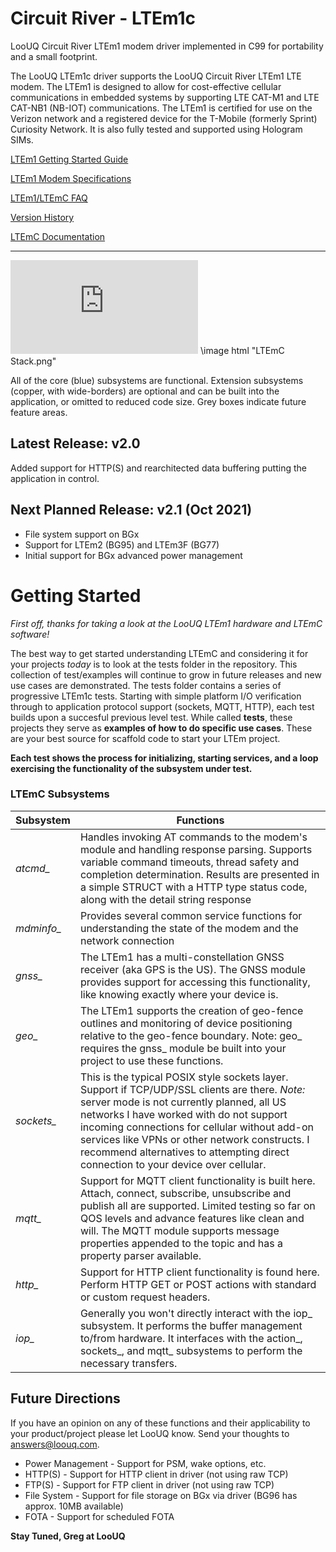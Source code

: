 # Circuit River - LTEm1c 

LooUQ Circuit River
LTEm1 modem driver implemented in C99 for portability and a small footprint.


The LooUQ LTEm1c driver supports the LooUQ Circuit River LTEm1 LTE modem. The LTEm1 is designed to allow for cost-effective cellular communications in embedded systems by supporting LTE CAT-M1 and LTE CAT-NB1 (NB-IOT) communications. The LTEm1 is certified for use on the Verizon network and a registered device for the T-Mobile (formerly Sprint) Curiosity Network. It is also fully tested and supported using Hologram SIMs.

[LTEm1 Getting Started Guide](https://answers.loouq.com/en/support/solutions/articles/43000605438-ltem1-cellular-modem-starting-at-the-beginning)

[LTEm1 Modem Specifications](https://loouq.github.io/resources/CR-LTEM1_DataSheet.pdf)

[LTEm1/LTEmC FAQ](https://github.com/LooUQ/CircuitRiver-LTEmC/blob/master/LTEm1-FAQ.md)

[Version History](https://github.com/LooUQ/CircuitRiver-LTEmC/blob/master/version-history.md)

[LTEmC Documentation](https://loouq.github.io/sites/ltemc_doxy/html/index.html)

----
![](https://github.com/LooUQ/CircuitRiver-LTEmC/blob/master/LTEmC%20Stack.pdf)
\image html "LTEmC Stack.png"

All of the core (blue) subsystems are functional. Extension subsystems (copper, with wide-borders) are optional and can be built into the application, or omitted to reduced code size. Grey boxes indicate future feature areas. 

## Latest Release: v2.0
Added support for HTTP(S) and rearchitected data buffering putting the application in control.

## Next Planned Release: v2.1 (Oct 2021)
* File system support on BGx
* Support for LTEm2 (BG95) and LTEm3F (BG77)
* Initial support for BGx advanced power management


# Getting Started
*First off, thanks for taking a look at the LooUQ LTEm1 hardware and LTEmC software!*

The best way to get started understanding LTEmC and considering it for your projects *today* is to look at the tests folder in the repository. This collection of test/examples will continue to grow in future releases and new use cases are demonstrated. The tests folder contains a series of progressive LTEm1c tests. Starting with simple platform I/O verification through to application protocol support (sockets, MQTT, HTTP), each test builds upon a succesful previous level test. While called **tests**, these projects they serve as **examples of how to do specific use cases**. These are your best source for scaffold code to start your LTEm project.

**Each test shows the process for initializing, starting services, and a loop exercising the functionality of the subsystem under test.**


### LTEmC Subsystems
| Subsystem | Functions |
| ---------  | --------- |
| *atcmd_* | Handles invoking AT commands to the modem's module and handling response parsing. Supports variable command timeouts, thread safety and completion determination. Results are presented in a simple STRUCT with a HTTP type status code, along with the detail string response  |
| *mdminfo_* | Provides several common service functions for understanding the state of the modem and the network connection |
| *gnss_* | The LTEm1 has a multi-constellation GNSS receiver (aka GPS is the US). The GNSS module provides support for accessing this functionality, like knowing exactly where your device is. |
| *geo_* | The LTEm1 supports the creation of geo-fence outlines and monitoring of device positioning relative to the geo-fence boundary. Note: geo_ requires the gnss_ module be built into your project to use these functions. |
| *sockets_* | This is the typical POSIX style sockets layer. Support if TCP/UDP/SSL clients are there. *Note:* server mode is not currently planned, all US networks I have worked with do not support incoming connections for cellular without add-on services like VPNs or other network constructs. I recommend alternatives to attempting direct connection to your device over cellular. |
| *mqtt_* | Support for MQTT client functionality is built here. Attach, connect, subscribe, unsubscribe and publish all are supported. Limited testing so far on QOS levels and advance features like clean and will. The MQTT module supports message properties appended to the topic and has a property parser available. |
| *http_* | Support for HTTP client functionality is found here. Perform HTTP GET or POST actions with standard or custom request headers. |
| *iop_* | Generally you won't directly interact with the iop_ subsystem. It performs the buffer management to/from hardware. It interfaces with the action_, sockets_, and mqtt_ subsystems to perform the necessary transfers.


## Future Directions
If you have an opinion on any of these functions and their applicability to your product/project please let LooUQ know. Send your thoughts to answers@loouq.com.
* Power Management - Support for PSM, wake options, etc.
* HTTP(S) - Support for HTTP client in driver (not using raw TCP)
* FTP(S) - Support for FTP client in driver (not using raw TCP)
* File System - Support for file storage on BGx via driver (BG96 has approx. 10MB available)
* FOTA - Support for scheduled FOTA 

**Stay Tuned, Greg at LooUQ**
